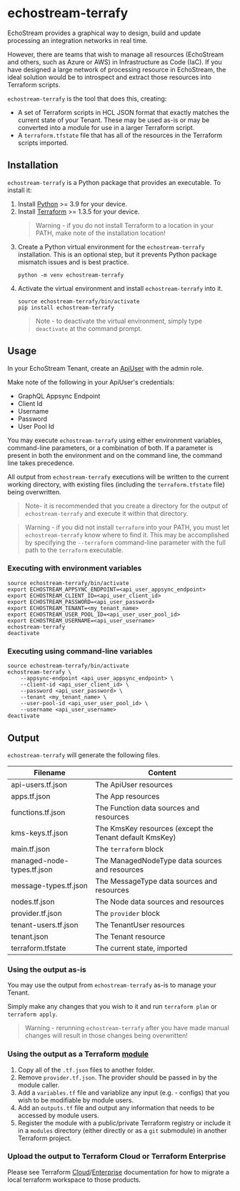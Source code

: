 # echostream-terrafy

EchoStream provides a graphical way to design, build and update processing an integration
networks in real time. 

However, there are teams that wish to manage all resources (EchoStream and others, such as 
Azure or AWS) in Infrastructure as Code (IaC). If you have designed a large network of 
processing resource in EchoStream, the ideal solution would be to introspect and extract
those resources into Terraform scripts.

`echostream-terrafy` is the tool that does this, creating:

- A set of Terraform scripts in HCL JSON format that exactly matches the current state
of your Tenant. These may be used as-is or may be converted into a module for use in
a larger Terraform script.
- A `terraform.tfstate` file that has all of the resources in the Terraform scripts imported.

## Installation
`echostream-terrafy` is a Python package that provides an executable. To install it:

1. Install [Python](https://www.python.org/downloads/) >= 3.9 for your device.
2. Install [Terraform](https://developer.hashicorp.com/terraform/downloads?ajs_aid=5c90e8ca-c3b8-428a-a881-e7ec9cedebc8&product_intent=terraform) >= 1.3.5 for your device.
    > Warning - if you do not install Terraform to a location in your PATH, make note of the installation location!
3. Create a Python virtual environment for the `echostream-terrafy` installation. This is an optional step, but it prevents Python package mismatch issues and is best practice.
    ```shell
    python -m venv echostream-terrafy
    ```
4. Activate the virtual environment and install `echostream-terrafy` into it.
    ```shell
    source echostream-terrafy/bin/activate
    pip install echostream-terrafy
    ```
    > Note - to deactivate the virtual environment, simply type `deactivate` at the command prompt.

## Usage

In your EchoStream Tenant, create an [ApiUser](https://docs.echo.stream/docs/api-users) with the admin role.

Make note of the following in your ApiUser's credentials:
- GraphQL Appsync Endpoint
- Client Id
- Username
- Password
- User Pool Id

You may execute `echostream-terrafy` using either environment variables, command-line parameters, or a combination of both. If a parameter is present in both the environment and on the command line, the command line takes precedence.

All output from `echostream-terrafy` executions will be written to the current working directory, with existing files (including the `terraform.tfstate` file) being overwritten.

> Note- it is recommended that you create a directory for the output of `echostream-terrafy` and execute it within that directory.

> Warning - if you did not install `terraform` into your PATH, you must let `echostream-terrafy` know where to find it. This may be accomplished by specifying the `--terraform` command-line parameter with the full path to the `terraform` executable.

### Executing with environment variables
```shell
source echostream-terrafy/bin/activate
export ECHOSTREAM_APPSYNC_ENDPOINT=<api_user_appsync_endpoint>
export ECHOSTREAM_CLIENT_ID=<api_user_client_id>
export ECHOSTREAM_PASSWORD=<api_user_password>
export ECHOSTREAM_TENANT=<my_tenant_name>
export ECHOSTREAM_USER_POOL_ID=<api_user_user_pool_id>
export ECHOSTREAM_USERNAME=<api_user_username>
echostream-terrafy
deactivate
```

### Executing using command-line variables
```shell
source echostream-terrafy/bin/activate
echostream-terrafy \
    --appsync-endpoint <api_user_appsync_endpoint> \
    --client-id <api_user_client_id> \
    --password <api_user_password> \
    --tenant <my_tenant_name> \
    --user-pool-id <api_user_user_pool_id> \
    --username <api_user_username>
deactivate
```

## Output
`echostream-terrafy` will generate the following files.

| Filename | Content |
| --- | --- |
| api-users.tf.json | The ApiUser resources |
| apps.tf.json | The App resources |
| functions.tf.json | The Function data sources and resources |
| kms-keys.tf.json | The KmsKey resources (except the Tenant default KmsKey) |
| main.tf.json | The `terraform` block |
| managed-node-types.tf.json | The ManagedNodeType data sources and resources  |
| message-types.tf.json | The MessageType data sources and resources  |
| nodes.tf.json | The Node data sources and resources  |
| provider.tf.json | The `provider` block |
| tenant-users.tf.json | The TenantUser resources |
| tenant.json | The Tenant resource |
| terraform.tfstate | The current state, imported |

### Using the output as-is
You may use the output from `echostream-terrafy` as-is to manage your Tenant.

Simply make any changes that you wish to it and run `terraform plan` or `terraform apply`.

> Warning - rerunning `echostream-terrafy` after you have made manual changes will result in those changes being overwritten!

### Using the output as a Terraform [module](https://developer.hashicorp.com/terraform/language/modules)
1. Copy all of the `.tf.json` files to another folder.
2. Remove `provider.tf.json`. The provider should be passed in by the module caller.
3. Add a `variables.tf` file and variablize any input (e.g. - configs) that you wish to be modifiable by module users.
4. Add an `outputs.tf` file and output any information that needs to be accessed by module users.
5. Register the module with a public/private Terraform registry or include it in a `modules` directory (either directly or as a `git` submodule) in another Terraform project.

### Upload the output to Terraform Cloud or Terraform Enterprise
Please see Terraform [Cloud](https://developer.hashicorp.com/terraform/cloud-docs/migrate)/[Enterprise](https://developer.hashicorp.com/terraform/enterprise/migrate) documentation for how to migrate a local terraform workspace to those products.

